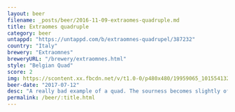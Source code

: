 ```yaml
---
layout: beer
filename: _posts/beer/2016-11-09-extraomes-quadruple.md
title: Extraomes quadruple
category: beer
untappd: "https://untappd.com/b/extraomnes-quadrupel/387232"
country: "Italy"
brewery: "Extraomnes"
breweryURL: "/brewery/extraomnes.html"
style: "Belgian Quad"
score: 2
img: https://scontent.xx.fbcdn.net/v/t1.0-0/p480x480/19959065_10155413282923745_7126969616767797855_n.jpg?_nc_cat=109&_nc_ht=scontent.xx&oh=055591e7225ff14e2f7ac613ffab1e71&oe=5D7C7AA4
beer-date: "2017-07-12"
desc: "A really bad example of a quad. The sourness becomes slightly offensive and makes it hard to get through"
permalink: /beer/:title.html
---
```

